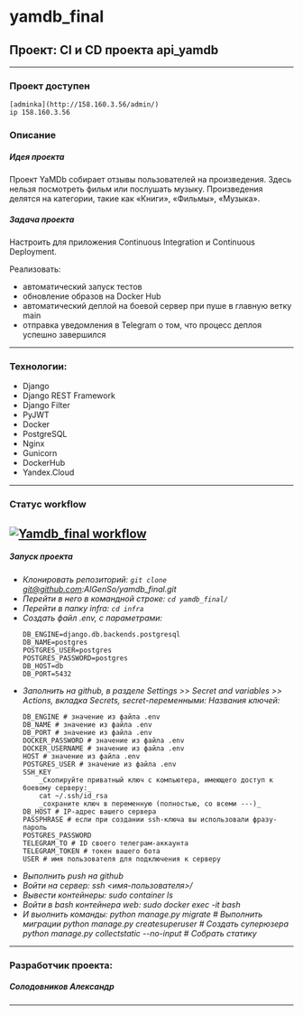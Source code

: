 # yamdb_final
**Проект: CI и CD проекта api_yamdb**
---
---

### Проект доступен
    [adminka](http://158.160.3.56/admin/)
    ip 158.160.3.56

### Описание
##### Идея проекта
Проект YaMDb собирает отзывы пользователей на произведения.
Здесь нельзя посмотреть фильм или послушать музыку.
Произведения делятся на категории, такие как «Книги», «Фильмы», «Музыка».
##### Задача проекта
Настроить для приложения Continuous Integration и Continuous Deployment.

Реализовать: 
- автоматический запуск тестов
- обновление образов на Docker Hub
- автоматический деплой на боевой сервер при пуше в главную ветку main
- отправка уведомления в Telegram о том, что процесс деплоя успешно завершился
---
### Технологии:
- Django 
- Django REST Framework
- Django Filter
- PyJWT
- Docker
- PostgreSQL
- Nginx
- Gunicorn
- DockerHub
- Yandex.Cloud
---

### Статус workflow
[![Yamdb_final workflow](https://github.com/AlGenSo/yamdb_final/actions/workflows/yamdb_workflow.yml/badge.svg)](https://github.com/AlGenSo/yamdb_final/actions/workflows/yamdb_workflow.yml)
---

##### Запуск проекта

* _Клонировать репозиторий: `git clone` git@github.com:AlGenSo/yamdb_final.git_
* _Перейти в него в командной строке: `cd yamdb_final/`_
* _Перейти в папку infra: `cd infra`_
* _Создать файл .env, с параметрами:_
    ```
    DB_ENGINE=django.db.backends.postgresql
    DB_NAME=postgres
    POSTGRES_USER=postgres
    POSTGRES_PASSWORD=postgres
    DB_HOST=db
    DB_PORT=5432
    ```
* _Заполнить на github, в разделе Settings >> Secret and variables >> Actions, вкладка Secrets, secret-переменными:_
    _Названия ключей:_
    ~~~
    DB_ENGINE # значение из файла .env
    DB_NAME # значение из файла .env
    DB_PORT # значение из файла .env
    DOCKER_PASSWORD # значение из файла .env
    DOCKER_USERNAME # значение из файла .env
    HOST # значение из файла .env
    POSTGRES_USER # значение из файла .env
    SSH_KEY
        _Скопируйте приватный ключ с компьютера, имеющего доступ к боевому серверу:_
        cat ~/.ssh/id_rsa
        _сохраните ключ в переменную (полностью, со всеми ---)_
    DB_HOST # IP-адрес вашего сервера
    PASSPHRASE # если при создании ssh-ключа вы использовали фразу-пароль
    POSTGRES_PASSWORD
    TELEGRAM_TO # ID своего телеграм-аккаунта
    TELEGRAM_TOKEN # токен вашего бота
    USER # имя пользователя для подключения к серверу
    ~~~
* _Выполнить push на github_
* _Войти на сервер: ssh <имя-пользователя>/<ip-servers>_
* _Вывести контейнеры: sudo container ls_
* _Войти в bash контейнера web: sudo docker exec -it <ID> bash_
* _И выолнить команды:_
    _python manage.py migrate # Выполнить миграции_
    _python manage.py createsuperuser # Создать суперюзера_
    _python manage.py collectstatic --no-input # Собрать статику_
---

### Разработчик проекта:
##### Солодовников Александр
---
